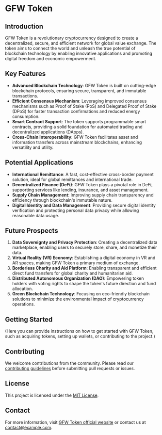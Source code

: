 # GFW Token

## Introduction

GFW Token is a revolutionary cryptocurrency designed to create a decentralized, secure, and efficient network for global value exchange. The token aims to connect the world and unleash the true potential of blockchain technology by enabling innovative applications and promoting digital freedom and economic empowerment.

## Key Features

- **Advanced Blockchain Technology**: GFW Token is built on cutting-edge blockchain protocols, ensuring secure, transparent, and immutable transactions.
- **Efficient Consensus Mechanism**: Leveraging improved consensus mechanisms such as Proof of Stake (PoS) and Delegated Proof of Stake (DPoS) for faster transaction confirmations and reduced energy consumption.
- **Smart Contract Support**: The token supports programmable smart contracts, providing a solid foundation for automated trading and decentralized applications (DApps).
- **Cross-Chain Interoperability**: GFW Token facilitates asset and information transfers across mainstream blockchains, enhancing versatility and utility.

## Potential Applications

- **International Remittance**: A fast, cost-effective cross-border payment solution, ideal for global remittances and international trade.
- **Decentralized Finance (DeFi)**: GFW Token plays a pivotal role in DeFi, supporting services like lending, insurance, and asset management.
- **Supply Chain Management**: Improving supply chain transparency and efficiency through blockchain's immutable nature.
- **Digital Identity and Data Management**: Providing secure digital identity verification and protecting personal data privacy while allowing reasonable data usage.

## Future Prospects

1. **Data Sovereignty and Privacy Protection**: Creating a decentralized data marketplace, enabling users to securely store, share, and monetize their data.
2. **Virtual Reality (VR) Economy**: Establishing a digital economy in VR and AR spaces, making GFW Token a primary medium of exchange.
3. **Borderless Charity and Aid Platform**: Enabling transparent and efficient direct fund transfers for global charity and humanitarian aid.
4. **Distributed Autonomous Organization (DAO)**: Empowering token holders with voting rights to shape the token's future direction and fund allocation.
5. **Green Blockchain Technology**: Focusing on eco-friendly blockchain solutions to minimize the environmental impact of cryptocurrency operations.

## Getting Started

(Here you can provide instructions on how to get started with GFW Token, such as acquiring tokens, setting up wallets, or contributing to the project.)

## Contributing

We welcome contributions from the community. Please read our [contributing guidelines](LINK_TO_CONTRIBUTING_GUIDELINES) before submitting pull requests or issues.

## License

This project is licensed under the [MIT License](LICENSE).

## Contact

For more information, visit [GFW Token official website](LINK_TO_WEBSITE) or contact us at [contact@example.com](mailto:contact@example.com).
